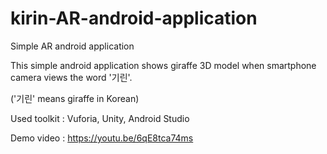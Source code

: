 # kirin-AR-android-application
Simple AR android application

This simple android application shows giraffe 3D model when smartphone camera views the word '기린'. 

('기린' means giraffe in Korean)

Used toolkit : Vuforia, Unity, Android Studio

Demo video : https://youtu.be/6qE8tca74ms
